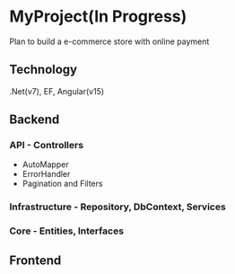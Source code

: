 # MyProject(In Progress)

Plan to build a e-commerce store with online payment

## Technology
.Net(v7), EF, Angular(v15)

## Backend
### API - Controllers
- AutoMapper
- ErrorHandler
- Pagination and Filters


### Infrastructure - Repository, DbContext, Services


### Core - Entities, Interfaces


## Frontend

